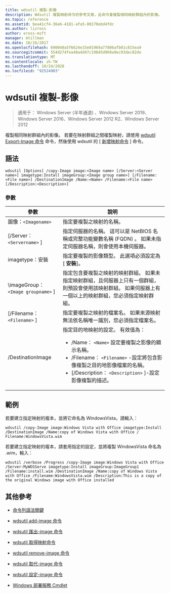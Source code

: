 ```yaml
---
title: wdsutil 複製-影像
description: Wdsutil 複製映射命令的參考文章，此命令會複製相同映射群組內的影像。
ms.topic: reference
ms.assetid: bea41cf4-36e6-4181-afa5-00170ebd4fdc
ms.author: lizross
author: eross-msft
manager: mtillman
ms.date: 10/16/2017
ms.openlocfilehash: 690040a5f6624e33e01969a77806afb01c815ea9
ms.sourcegitcommit: 554d274fea48a4d47c19845d969a9ec93dec82de
ms.translationtype: MT
ms.contentlocale: zh-TW
ms.lasthandoff: 10/24/2020
ms.locfileid: "92524903"
---
```

# <a name="wdsutil-copy-image"></a>wdsutil 複製-影像

> 適用于： Windows Server (半年通道) 、Windows Server 2019、Windows Server 2016、Windows Server 2012 R2、Windows Server 2012

複製相同映射群組內的影像。 若要在映射群組之間複製映射，請使用 [wdsutil Export-Image 命令](wdsutil-export-image.md) 命令，然後使用 wdsutil 的 [ [新增映射命令](wdsutil-add-image.md) ] 命令。

## <a name="syntax"></a>語法

```
wdsutil [Options] /copy-Image image:<Image name> [/Server:<Server name>] imagetype:Install imageGroup:<Image group name>] [/Filename:<File name>] /DestinationImage /Name:<Name> /Filename:<File name> [/Description:<Description>]
```

### <a name="parameters"></a>參數

| 參數 | 說明 |
|--|--|
| 圖像：`<Imagename>` | 指定要複製之映射的名稱。 |
| [/Server： `<Servername>` ] | 指定伺服器的名稱。 這可以是 NetBIOS 名稱或完整功能變數名稱 (FQDN) 。 如果未指定伺服器名稱，則會使用本機伺服器。 |
| imagetype：安裝 | 指定要複製的影像類型。 此選項必須設定為 [ **安裝**]。 |
| \imageGroup： `<Image groupname>` ] | 指定包含要複製之映射的映射群組。 如果未指定映射群組，且伺服器上只有一個群組，則預設會使用該映射群組。 如果伺服器上有一個以上的映射群組，您必須指定映射群組。 |
| [/Filename： `<Filename>` ] | 指定要複製之映射的檔案名。 如果來源映射無法依名稱唯一識別，您必須指定檔案名。 |
| /DestinationImage | 指定目的地映射的設定。 有效值為：<ul><li>/Name： `<Name>` 設定要複製之影像的顯示名稱。</li><li>/Filename： `<Filename>` -設定將包含影像複製之目的地影像檔案的名稱。</li><li>[/Description： `<Description>` ]-設定影像複製的描述。</li></ul> |

## <a name="examples"></a>範例

若要建立指定映射的複本，並將它命名為 WindowsVista，請輸入：

```
wdsutil /copy-Image image:Windows Vista with Office imagetype:Install /DestinationImage /Name:copy of Windows Vista with Office / Filename:WindowsVista.wim
```

若要建立指定映射的複本，請套用指定的設定，並將複製 WindowsVista 命名為 .wim，輸入：

```
wdsutil /verbose /Progress /copy-Image image:Windows Vista with Office /Server:MyWDSServe imagetype:Install imageGroup:ImageGroup1
/Filename:install.wim /DestinationImage /Name:copy of Windows Vista with Office /Filename:WindowsVista.wim /Description:This is a copy of the original Windows image with Office installed
```

## <a name="additional-references"></a>其他參考

- [命令列語法關鍵](command-line-syntax-key.md)

- [wdsutil add-image 命令](wdsutil-add-image.md)

- [wdsutil 匯出-image 命令](wdsutil-export-image.md)

- [wdsutil 取得映射命令](wdsutil-get-image.md)

- [wdsutil remove-image 命令](wdsutil-remove-image.md)

- [wdsutil 取代-image 命令](wdsutil-replace-image.md)

- [wdsutil 設定-image 命令](wdsutil-set-image.md)

- [Windows 部署服務 Cmdlet](/powershell/module/wds)
